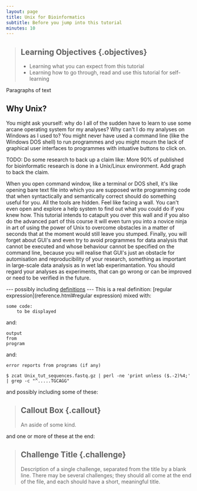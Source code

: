 ```yaml
---
layout: page
title: Unix for Bioinformatics
subtitle: Before you jump into this tutorial
minutes: 10
---
```

> ## Learning Objectives {.objectives}
>
> * Learning what you can expect from this tutorial
> * Learning how to go through, read and use this tutorial for self-learning

Paragraphs of text

## Why Unix?

You might ask yourself: why do I all of the sudden have to learn to use some arcane operating system for my analyses? 
Why can't I do my analyses on Windows as I used to? You might never have used a command line (like the Windows DOS shell) to
run programmes and you might mourn the lack of graphical user interfaces to programmes with intuative buttons to click on.

TODO: Do some research to back up a claim like: More 90% of published for bioinformatic research is done in a Unix/Linux environment.
Add graph to back the claim.

When you open command window, like a terminal or DOS shell, it's like opening bare text file into which you are supposed write programming code
that when syntactically and semantically correct should do something useful for you. All the tools are hidden. Feel like facing a wall. You
can't even open and explore a help system to find out what you could do if you knew how. This tutorial intends to catapult you over this wall
and if you also do the advanced part of this course it will even turn you into a novice ninja in art of using the power of Unix to overcome
obstacles in a matter of seconds that at the moment would still leave you stumped. Finally, you will forget about GUI's and even try to avoid
programmes for data analysis that cannot be executed and whose behaviour cannot be specified on the command line, because you will realise
that GUI's just an obstacle for automisation and reproducibility of your research, something as important in large-scale data analysis as in
wet lab experimantation. You should regard your analyses as experiments, that can go wrong or can be improved or need to be verified in the future.


--- possibly including [definitions](reference.html#definitions) ---
This is a real definition: [regular expression](reference.html#regular expression)
mixed with:

~~~ {.python}
some code:
    to be displayed
~~~

and:

~~~ {.output}
output
from
program
~~~

and:

~~~ {.error}
error reports from programs (if any)
~~~

~~~ {.bash}
$ zcat Unix_tut_sequences.fastq.gz | perl -ne 'print unless ($.-2)%4;'  | grep -c "^.....TGCAGG"
~~~

and possibly including some of these:

> ## Callout Box {.callout}
>
> An aside of some kind.

and one or more of these at the end:

> ## Challenge Title {.challenge}
>
> Description of a single challenge,
> separated from the title by a blank line.
> There may be several challenges;
> they should all come at the end of the file,
> and each should have a short, meaningful title.
